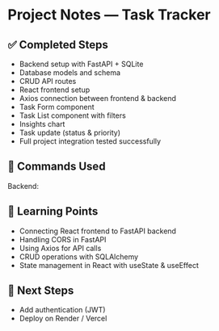 # Project Notes — Task Tracker

## ✅ Completed Steps
- Backend setup with FastAPI + SQLite
- Database models and schema
- CRUD API routes
- React frontend setup
- Axios connection between frontend & backend
- Task Form component
- Task List component with filters
- Insights chart
- Task update (status & priority)
- Full project integration tested successfully

## 🔧 Commands Used
Backend:



## 🧠 Learning Points
- Connecting React frontend to FastAPI backend
- Handling CORS in FastAPI
- Using Axios for API calls
- CRUD operations with SQLAlchemy
- State management in React with useState & useEffect

## 🚀 Next Steps
- Add authentication (JWT)
- Deploy on Render / Vercel
